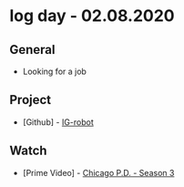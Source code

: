 # log day - 02.08.2020

## General

- Looking for a job

## Project

- \[Github\] - [IG-robot](https://github.com/org-nekhemievich/IG-robot)

## Watch

- \[Prime Video\] - [Chicago P.D. - Season 3](https://www.themoviedb.org/tv/58841-chicago-p-d/season/3)

